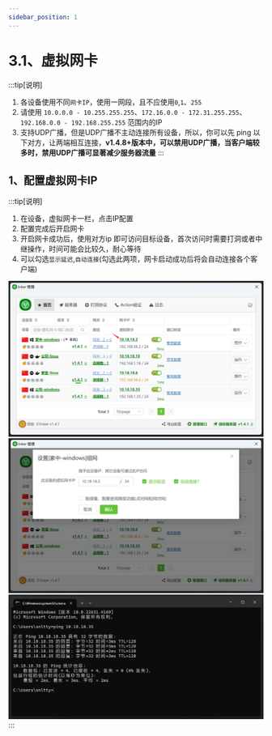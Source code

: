 ```yaml
---
sidebar_position: 1
---
```


# 3.1、虚拟网卡

:::tip[说明]

1. 各设备使用不同`网卡IP`，使用一网段，且不应使用`0`,`1`、`255`
2. 请使用 `10.0.0.0 - 10.255.255.255`、`172.16.0.0 - 172.31.255.255`、`192.168.0.0 - 192.168.255.255` 范围内的IP 
3. 支持UDP广播，但是UDP广播不主动连接所有设备，所以，你可以先 ping 以下对方，让两端相互连接，**v1.4.8+版本中，可以禁用UDP广播，当客户端较多时，禁用UDP广播可显著减少服务器流量**
:::


## 1、配置虚拟网卡IP

:::tip[说明]

1. 在设备，虚拟网卡一栏，点击IP配置
2. 配置完成后开启网卡 
3. 开启网卡成功后，使用对方ip 即可访问目标设备，首次访问时需要打洞或者中继操作，时间可能会比较久，耐心等待
4. 可以勾选`显示延迟`,`自动连接`(勾选此两项，网卡启动成功后将会自动连接各个客户端)

![Docusaurus Plushie](./img/tuntap1.png)
![Docusaurus Plushie](./img/tuntap2.png)
![Docusaurus Plushie](./img/tuntap3.png)
:::
